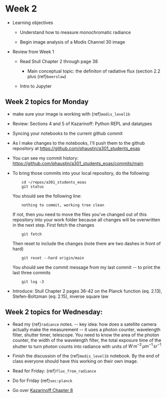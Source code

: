 # Week 2

* Learning objectives

  - Understand how to measure monochromatic radiance 
  
  - Begin image analysis of a Modis Channel 30 image

* Review from Week 1

  * Read Stull Chapter 2 through page 38
  
    - Main conceptual topic:  the definiton of radiative flux (section 2.2 plus {ref}`beerslaw`)

  * Intro to Jupyter

## Week 2 topics for Monday

   * make sure your image is working with {ref}`modis_level1b`

   * Review: Sections 4 and 5 of Kazarinoff:  Python REPL and datatypes

* Syncing your notebooks to the current github commit

- As I make changes to the notebooks, I'll push them to the github repository
  at https://github.com/phaustin/a301_students_eoas

- You can see my commit history: https://github.com/phaustin/a301_students_eoas/commits/main

- To bring those commits into your local repository, do the following:

          cd ~/repos/a301_students_eoas
          git status

  You should see the following line:

          nothing to commit, working tree clean

  If not, then you need to move the files you've changed out of this repository into your work folder
  because all changes will be overwritten in the next step.  First fetch the changes

          git fetch

  Then reset to include the changes (note there are two dashes in front of hard)

          git reset --hard origin/main

  You should see the commit message from my last commit -- to print the last three commits

          git log -3

* Introduce: Stull Chapter 2 pages 36-42 on the Planck function (eq. 2.13), 
  Stefen-Boltzman (eq: 2.15), inverse square law 

## Week 2 topics for  Wednesday: 

- Read my {ref}`radiance` notes.  -- key idea: how does a satellite camera
actually make the measurement -- it uses a photon counter,
wavelength filter, shutter timer, telescope.  You need to know 
the area of the photon counter, the width of the  wavelength filter,
the total exposure time of the shutter to
turn photon counts into radiance with units of $W\,m^{-2}\,\mu m^{-1}\,sr^{-1}$

- Finish the discussion of the {ref}`modis_level1b` notebook. By the end of class everyone should have this working on their own image.

- Read for Friday:  {ref}`flux_from_radiance`

- Do for Friday {ref}`sec:planck`

- Go over [Kazarinoff Chapter    8](https://phaustin.github.io/Problem-Solving-with-Python/Functions-and-Modules/Introduction.html)
